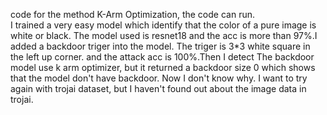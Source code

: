 code for the method K-Arm Optimization, the code can run.   
I trained a very easy model which identify that the color of a pure image is white or black. The model used is resnet18 and the acc is more than 97%.I added a backdoor triger into the model. The triger is 3*3 white square in the left up corner. and the attack acc is 100%.Then I detect The backdoor model use k arm optimizer, but it returned a backdoor size 0 which shows that the model don't have backdoor. Now I don't know why. I want to try again with trojai dataset, but I haven't found out about the image data in trojai. 
